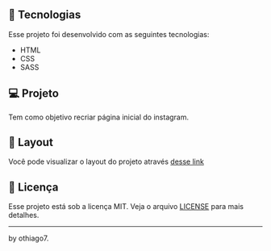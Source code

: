 
## 🚀 Tecnologias

Esse projeto foi desenvolvido com as seguintes tecnologias:

- HTML
- CSS
- SASS

## 💻 Projeto

Tem como objetivo recriar página inicial do instagram.

## 🔖 Layout

Você pode visualizar o layout do projeto através [desse link](https://bit.ly/3fOlPRS)

## :memo: Licença

Esse projeto está sob a licença MIT. Veja o arquivo [LICENSE](.github/LICENSE.md) para mais detalhes.

---

by othiago7.

